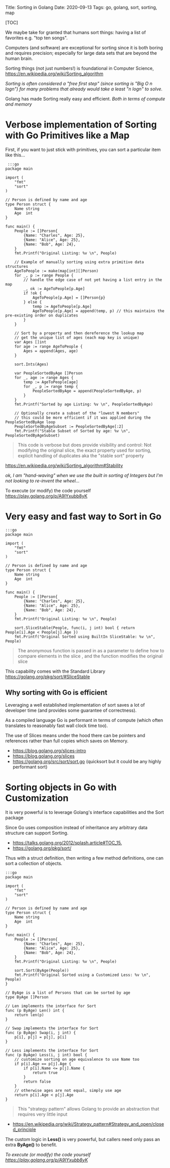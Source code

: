 Title: Sorting in Golang
Date: 2020-09-13
Tags: go, golang, sort, sorting, map

[TOC]

We maybe take for granted that humans sort things: having a list of favorites e.g. "top ten songs".

Computers (and software) are exceptional for sorting since it is both boring and requires precision; especially for large data sets that are beyond the human brain.

Sorting things (not just numbers!) is foundational in Computer Science, <https://en.wikipedia.org/wiki/Sorting_algorithm>

*Sorting is often considered a "free first step" (since sorting is "Big O n logn") for many problems that already would take a least "n logn" to solve.*

Golang has made Sorting really easy and efficient. *Both in terms of compute and memory*

# Verbose implementation of Sorting with Go Primitives like a Map

First, if you want to just stick with primitives, you can sort a particular item like this...

     :::go
    package main

    import (
        "fmt"
        "sort"
    )

    // Person is defined by name and age
    type Person struct {
        Name string
        Age  int
    }

    func main() {
        People := []Person{
            {Name: "Charles", Age: 25},
            {Name: "Alice", Age: 25},
            {Name: "Bob", Age: 24},
        }
        fmt.Printf("Original Listing: %v \n", People)

        // Example of manually sorting using extra primitive data structures
        AgeToPeople := make(map[int][]Person)
        for _, p := range People {
            // handle the edge case of not yet having a list entry in the map
            _, ok := AgeToPeople[p.Age]
            if !ok {
                AgeToPeople[p.Age] = []Person{p}
            } else {
                temp := AgeToPeople[p.Age]
                AgeToPeople[p.Age] = append(temp, p) // this maintains the pre-existing order on duplicates
            }
        }

        // Sort by a property and then dereference the lookup map
        // get the unique list of ages (each map key is unique)
        var Ages []int
        for age := range AgeToPeople {
            Ages = append(Ages, age)
        }

        sort.Ints(Ages)

        var PeopleSortedByAge []Person
        for _, age := range Ages {
            temp := AgeToPeople[age]
            for _, p := range temp {
                PeopleSortedByAge = append(PeopleSortedByAge, p)
            }
        }
        fmt.Printf("Sorted by age Listing: %v \n", PeopleSortedByAge)

        // Optionally create a subset of the "lowest N members"
        // this could be more efficient if it was applied during the PeopleSortedByAge loop
        PeopleSortedByAgeSubset := PeopleSortedByAge[:2]
        fmt.Printf("Stable Subset of Sorted by age: %v \n", PeopleSortedByAgeSubset)

> This code is verbose but does provide visibility and control:
> Not modifying the original slice, the exact property used for sorting, explicit handling of duplicates aka the "stable sort" property

<https://en.wikipedia.org/wiki/Sorting_algorithm#Stability>

*ok, I am "hand-waving" when we use the built in sorting of Integers but I'm not looking to re-invent the wheel...*

To execute (or modify) the code yourself <https://play.golang.org/p/A9IYxubb8yK>

# Very easy and fast way to Sort in Go

    :::go
    package main
    
    import (
        "fmt"
        "sort"
    )
    
    // Person is defined by name and age
    type Person struct {
        Name string
        Age  int
    }
    
    func main() {
        People := []Person{
            {Name: "Charles", Age: 25},
            {Name: "Alice", Age: 25},
            {Name: "Bob", Age: 24},
        }
        fmt.Printf("Original Listing: %v \n", People)

        sort.SliceStable(People, func(i, j int) bool { return People[i].Age < People[j].Age })
        fmt.Printf("Original Sorted using BuiltIn SliceStable: %v \n", People)

> The anonymous function is passed in as a parameter to define how to compare elements in the slice , and the function modifies the original slice

This capability comes with the Standard Library <https://golang.org/pkg/sort/#SliceStable>

## Why sorting with Go is efficient

Leveraging a well established implementation of sort saves a lot of developer time (and provides some guarantee of correctness).

As a compiled language Go is performant in terms of compute (which often translates to reasonably fast wall clock time too).

The use of Slices means under the hood there can be pointers and references rather than full copies which saves on Memory.

- <https://blog.golang.org/slices-intro>
- <https://blog.golang.org/slices>
- <https://golang.org/src/sort/sort.go> (quicksort but it could be any highly performant sort)

# Sorting objects in Go with Customization

It is very powerful is to leverage Golang's interface capabilities and the Sort package

Since Go uses composition instead of inheritance any arbitrary data structure can support Sorting.
- <https://talks.golang.org/2012/splash.article#TOC_15.>
- <https://golang.org/pkg/sort/>

Thus with a struct definition, then writing a few method definitions, one can sort a collection of objects.

    :::go
    package main
    
    import (
        "fmt"
        "sort"
    )
    
    // Person is defined by name and age
    type Person struct {
        Name string
        Age  int
    }
    
    func main() {
        People := []Person{
            {Name: "Charles", Age: 25},
            {Name: "Alice", Age: 25},
            {Name: "Bob", Age: 24},
        }
        fmt.Printf("Original Listing: %v \n", People)
    
        sort.Sort(ByAge(People))
        fmt.Printf("Original Sorted using a Customized Less: %v \n", People)
    }
    
    // ByAge is a list of Persons that can be sorted by age
    type ByAge []Person
    
    // Len implements the interface for Sort
    func (p ByAge) Len() int {
        return len(p)
    }
    
    // Swap implements the interface for Sort
    func (p ByAge) Swap(i, j int) {
        p[i], p[j] = p[j], p[i]
    }
    
    // Less implements the interface for Sort
    func (p ByAge) Less(i, j int) bool {
        // customize sorting on age equivalence to use Name too
        if p[i].Age == p[j].Age {
            if p[i].Name <= p[j].Name {
                return true
            }
            return false
        }
        // otherwise ages are not equal, simply use age
        return p[i].Age < p[j].Age
    }

> This "strategy pattern" allows Golang to provide an abstraction that requires very little input

- <https://en.wikipedia.org/wiki/Strategy_pattern#Strategy_and_open/closed_principle>

The custom logic in **Less()** is very powerful, but callers need only pass an extra **ByAge()** to benefit.


*To execute (or modify) the code yourself <https://play.golang.org/p/A9IYxubb8yK>*


